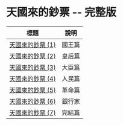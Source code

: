 # 天國來的鈔票 -- 完整版

| 標題  |  說明  |
|--------|-----------|
|  [天國來的鈔票 (1)](./HeavenMoney1.md)  |  國王篇  |
|  [天國來的鈔票 (2)](./HeavenMoney2.md)  |  皇后篇  |
|  [天國來的鈔票 (3)](./HeavenMoney3.md)  |  大臣篇  |
|  [天國來的鈔票 (4)](./HeavenMoney4.md)  |  人民篇  |
|  [天國來的鈔票 (5)](./HeavenMoney5.md)  |  革命篇  |
|  [天國來的鈔票 (6)](./HeavenMoney6.md)  |  銀行家  |
|  [天國來的鈔票 (7)](./HeavenMoney7.md)  |  完結篇  |
